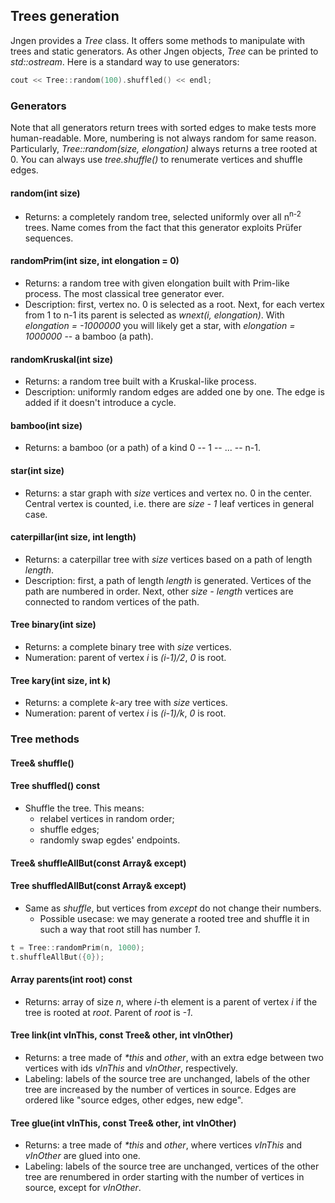 ## Trees generation

Jngen provides a *Tree* class. It offers some methods to manipulate with trees and static generators. As other Jngen objects, *Tree* can be printed to *std::ostream*. Here is a standard way to use generators:

```cpp
cout << Tree::random(100).shuffled() << endl;
```

### Generators
Note that all generators return trees with sorted edges to make tests more human-readable. More, numbering is not always random for same reason. Particularly, *Tree::random(size, elongation)* always returns a tree rooted at 0. You can always use *tree.shuffle()*  to renumerate vertices and shuffle edges.

#### random(int size)
* Returns: a completely random tree, selected uniformly over all n<sup>n-2</sup> trees. Name comes from the fact that this generator exploits Prüfer sequences.

#### randomPrim(int size, int elongation = 0)
* Returns: a random tree with given elongation built with Prim-like process. The most classical tree generator ever.
* Description: first, vertex no. 0 is selected as a root. Next, for each vertex from 1 to n-1 its parent is selected as *wnext(i, elongation)*. With *elongation = -1000000* you will likely get a star, with *elongation = 1000000* -- a bamboo (a path).

#### randomKruskal(int size)
* Returns: a random tree built with a Kruskal-like process.
* Description: uniformly random edges are added one by one. The edge is added if it doesn't introduce a cycle.

#### bamboo(int size)
* Returns: a bamboo (or a path) of a kind 0 -- 1 -- ... -- n-1.

#### star(int size)
* Returns: a star graph with *size* vertices and vertex no. 0 in the center. Central vertex is counted, i.e. there are *size - 1* leaf vertices in general case.

#### caterpillar(int size, int length)
* Returns: a caterpillar tree with *size* vertices based on a path of length *length*.
* Description: first, a path of length *length* is generated. Vertices of the path are numbered in order. Next, other *size - length* vertices are connected to random vertices of the path.

#### Tree binary(int size)
* Returns: a complete binary tree with *size* vertices.
* Numeration: parent of vertex *i* is *(i-1)/2*, *0* is root.

#### Tree kary(int size, int k)
* Returns: a complete *k*-ary tree with *size* vertices.
* Numeration: parent of vertex *i* is *(i-1)/k*, *0* is root.

### Tree methods

#### Tree& shuffle()
#### Tree shuffled() const
* Shuffle the tree. This means:
    * relabel vertices in random order;
    * shuffle edges;
    * randomly swap egdes' endpoints.

#### Tree& shuffleAllBut(const Array& except)
#### Tree shuffledAllBut(const Array& except)
* Same as *shuffle*, but vertices from *except* do not change their numbers.
    * Possible usecase: we may generate a rooted tree and shuffle it in such a way that root still has number *1*.
```cpp
t = Tree::randomPrim(n, 1000);
t.shuffleAllBut({0});
```

#### Array parents(int root) const
* Returns: array of size *n*, where *i*-th element is a parent of vertex *i* if the tree is rooted at *root*. Parent of *root* is *-1*.

#### Tree link(int vInThis, const Tree& other, int vInOther)
* Returns: a tree made of _*this_ and *other*, with an extra edge between two vertices with ids *vInThis* and *vInOther*, respectively.
* Labeling: labels of the source tree are unchanged, labels of the other tree are increased by the number of vertices in source. Edges are ordered like "source edges, other edges, new edge".

#### Tree glue(int vInThis, const Tree& other, int vInOther)
* Returns: a tree made of _*this_ and *other*, where vertices *vInThis* and *vInOther* are glued into one.
* Labeling: labels of the source tree are unchanged, vertices of the other tree are renumbered in order starting with the number of vertices in source, except for *vInOther*.
